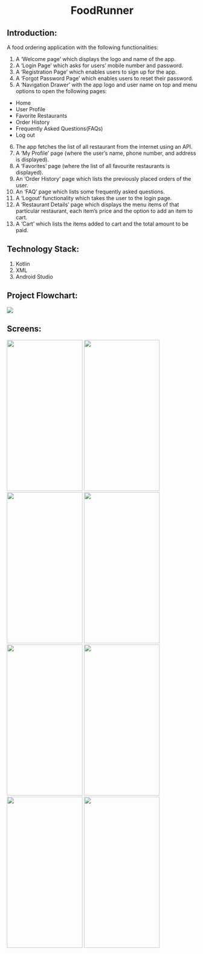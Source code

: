 <h1 align="center">FoodRunner</h1>


## Introduction:
  A food ordering application with the following functionalities:
1. A ‘Welcome page’ which displays the logo and name of the app. 
2. A ‘Login Page’ which asks for users’ mobile number and password.
3. A ‘Registration Page’ which enables users to sign up for the app.
4. A ‘Forgot Password Page’ which enables users to reset their password.
5. A ‘Navigation Drawer’ with the app logo and user name on top and menu options to
open the following pages:
  - Home
  - User Profile
  - Favorite Restaurants
  - Order History
  - Frequently Asked Questions(FAQs)
  - Log out 
6. The app fetches the list of all restaurant from the internet using an API.
7. A ‘My Profile’ page (where the user’s name, phone number, and address is displayed).
8. A ‘Favorites’ page (where the list of all favourite restaurants is displayed).
9. An ‘Order History’ page which lists the previously placed orders of the user.
10. An ‘FAQ’ page which lists some frequently asked questions.
11. A ‘Logout’ functionality which takes the user to the login page.
12. A ‘Restaurant Details’ page which displays the menu items of that particular restaurant,
each item’s price and the option to add an item to cart.
13. A ‘Cart’ which lists the items added to cart and the total amount to be paid.
  
## Technology Stack:
  1) Kotlin
  2) XML
  3) Android Studio


## Project Flowchart:
  <img src="https://user-images.githubusercontent.com/46265530/157638833-af99e186-34b0-4f00-8298-c0ab4897fea0.jpg">

## Screens:
  <img src="https://user-images.githubusercontent.com/46265530/157639029-3c5d106b-b27d-42d8-87f6-1c0420262dfa.jpeg" width="200" height="400">   <img src="https://user-images.githubusercontent.com/46265530/157639026-8238701c-7e9e-4fee-b80a-f9b0f4e0fd30.jpeg" width="200" height="400">
  <img src="https://user-images.githubusercontent.com/46265530/157639019-5a88dc44-b553-4a4a-934f-fc86437c7f2d.jpeg" width="200" height="400">
  <img src="https://user-images.githubusercontent.com/46265530/157639016-671870f7-494a-44bc-936c-d10629de13a1.jpeg" width="200" height="400">  
  <img src="https://user-images.githubusercontent.com/46265530/157639009-62f2daa6-c298-4766-9ced-e168b3be7d3f.jpeg" width="200" height="400">
  <img src="https://user-images.githubusercontent.com/46265530/157638994-ad9a8726-de7c-4810-9ed9-b7389bd17dbc.jpeg" width="200" height="400">
  <img src="https://user-images.githubusercontent.com/46265530/157639005-fd57d74e-a221-4b41-80f9-4620e9d7981e.jpeg" width="200" height="400">
  <img src="https://user-images.githubusercontent.com/46265530/157639001-814ddcc3-f10e-4bd1-97b0-f9eda36430eb.jpeg" width="200" height="400">
